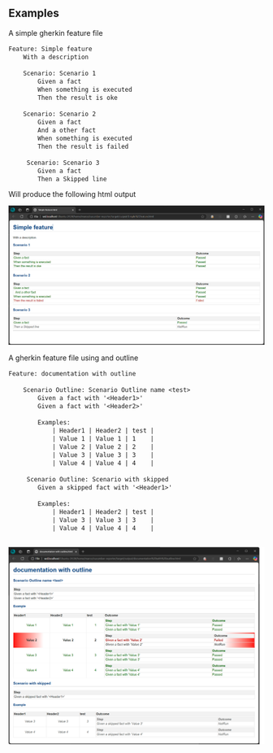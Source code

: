 

## Examples

A simple gherkin feature file

<!--CONTENT-START:features/simple-feature.feature:Feature-->
```Feature
Feature: Simple feature
    With a description

    Scenario: Scenario 1
        Given a fact
        When something is executed
        Then the result is oke

    Scenario: Scenario 2
        Given a fact
        And a other fact
        When something is executed
        Then the result is failed
        
     Scenario: Scenario 3
        Given a fact
        Then a Skipped line
```
<!--CONTENT-END:features/simple-feature.feature-->

Will produce the following html output

![simple](/assets/simple.png)

A gherkin feature file using and outline 

<!--CONTENT-START:features/feature-with-outline.feature:Feature-->
```Feature
Feature: documentation with outline

    Scenario Outline: Scenario Outline name <test>
        Given a fact with '<Header1>'
        Given a fact with '<Header2>'

        Examples:
            | Header1 | Header2 | test |
            | Value 1 | Value 1 | 1    |
            | Value 2 | Value 2 | 2    |
            | Value 3 | Value 3 | 3    |
            | Value 4 | Value 4 | 4    |

     Scenario Outline: Scenario with skipped
        Given a skipped fact with '<Header1>'

        Examples:
            | Header1 | Header2 | test |
            | Value 3 | Value 3 | 3    |
            | Value 4 | Value 4 | 4    |
   
```
<!--CONTENT-END:features/feature-with-outline.feature-->

![simple](/assets/outline.png)
